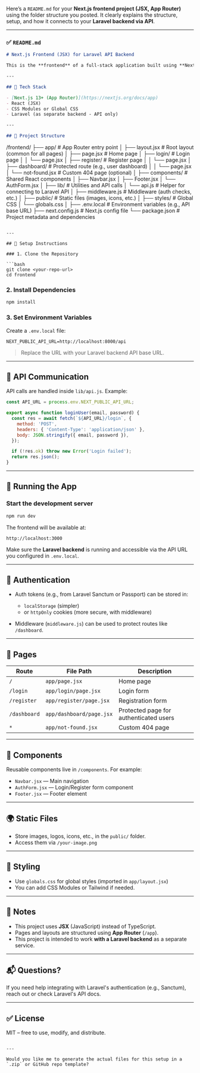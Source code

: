 Here’s a `README.md` for your **Next.js frontend project (JSX, App Router)** using the folder structure you posted. It clearly explains the structure, setup, and how it connects to your **Laravel backend via API**.

---

### ✅ `README.md`

```md
# Next.js Frontend (JSX) for Laravel API Backend

This is the **frontend** of a full-stack application built using **Next.js (App Router)** and **Laravel (PHP)**. The frontend communicates with the backend using **REST API** calls.

---

## 🚀 Tech Stack

- [Next.js 13+ (App Router)](https://nextjs.org/docs/app)
- React (JSX)
- CSS Modules or Global CSS
- Laravel (as separate backend - API only)

---

## 📁 Project Structure

```

/frontend/
├── app/                     # App Router entry point
│   ├── layout.jsx           # Root layout (common for all pages)
│   ├── page.jsx             # Home page
│   ├── login/               # Login page
│   │   └── page.jsx
│   ├── register/            # Register page
│   │   └── page.jsx
│   ├── dashboard/           # Protected route (e.g., user dashboard)
│   │   └── page.jsx
│   └── not-found.jsx        # Custom 404 page (optional)
│
├── components/              # Shared React components
│   ├── Navbar.jsx
│   ├── Footer.jsx
│   └── AuthForm.jsx
│
├── lib/                     # Utilities and API calls
│   └── api.js               # Helper for connecting to Laravel API
│
├── middleware.js            # Middleware (auth checks, etc.)
│
├── public/                  # Static files (images, icons, etc.)
│
├── styles/                  # Global CSS
│   └── globals.css
│
├── .env.local               # Environment variables (e.g., API base URL)
├── next.config.js           # Next.js config file
└── package.json             # Project metadata and dependencies

````

---

## 🔧 Setup Instructions

### 1. Clone the Repository

```bash
git clone <your-repo-url>
cd frontend
````

### 2. Install Dependencies

```bash
npm install
```

### 3. Set Environment Variables

Create a `.env.local` file:

```env
NEXT_PUBLIC_API_URL=http://localhost:8000/api
```

> Replace the URL with your Laravel backend API base URL.

---

## 📡 API Communication

API calls are handled inside `lib/api.js`. Example:

```js
const API_URL = process.env.NEXT_PUBLIC_API_URL;

export async function loginUser(email, password) {
  const res = await fetch(`${API_URL}/login`, {
    method: 'POST',
    headers: { 'Content-Type': 'application/json' },
    body: JSON.stringify({ email, password }),
  });

  if (!res.ok) throw new Error('Login failed');
  return res.json();
}
```

---

## 🧪 Running the App

### Start the development server

```bash
npm run dev
```

The frontend will be available at:

```
http://localhost:3000
```

Make sure the **Laravel backend** is running and accessible via the API URL you configured in `.env.local`.

---

## 🔐 Authentication

* Auth tokens (e.g., from Laravel Sanctum or Passport) can be stored in:

  * `localStorage` (simpler)
  * or `httpOnly` cookies (more secure, with middleware)
* Middleware (`middleware.js`) can be used to protect routes like `/dashboard`.

---

## 📁 Pages

| Route        | File Path                | Description                            |
| ------------ | ------------------------ | -------------------------------------- |
| `/`          | `app/page.jsx`           | Home page                              |
| `/login`     | `app/login/page.jsx`     | Login form                             |
| `/register`  | `app/register/page.jsx`  | Registration form                      |
| `/dashboard` | `app/dashboard/page.jsx` | Protected page for authenticated users |
| `*`          | `app/not-found.jsx`      | Custom 404 page                        |

---

## 🧩 Components

Reusable components live in `/components`. For example:

* `Navbar.jsx` — Main navigation
* `AuthForm.jsx` — Login/Register form component
* `Footer.jsx` — Footer element

---

## 🌍 Static Files

* Store images, logos, icons, etc., in the `public/` folder.
* Access them via `/your-image.png`

---

## 🧼 Styling

* Use `globals.css` for global styles (imported in `app/layout.jsx`)
* You can add CSS Modules or Tailwind if needed.

---

## 🧠 Notes

* This project uses **JSX** (JavaScript) instead of TypeScript.
* Pages and layouts are structured using **App Router** (`/app`).
* This project is intended to work **with a Laravel backend** as a separate service.

---

## 📬 Questions?

If you need help integrating with Laravel's authentication (e.g., Sanctum), reach out or check Laravel's API docs.

---

## ✅ License

MIT – free to use, modify, and distribute.

```

---

Would you like me to generate the actual files for this setup in a `.zip` or GitHub repo template?
```
